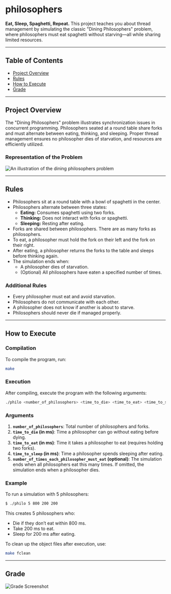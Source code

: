 # philosophers

**Eat, Sleep, Spaghetti, Repeat.** This project teaches you about thread management by simulating the classic "Dining Philosophers" problem, where philosophers must eat spaghetti without starving—all while sharing limited resources.

---

## Table of Contents
- [Project Overview](#project-overview)
- [Rules](#rules)
- [How to Execute](#how-to-execute)
- [Grade](#grade)

---

## Project Overview
The "Dining Philosophers" problem illustrates synchronization issues in concurrent programming. Philosophers seated at a round table share forks and must alternate between eating, thinking, and sleeping. Proper thread management ensures no philosopher dies of starvation, and resources are efficiently utilized.

### Representation of the Problem
![An illustration of the dining philosophers problem](https://github.com/t-pereira06/42_philosophers/assets/118270669/b6a00195-734b-4fcd-8de4-9b6ad762a964)

---

## Rules

- Philosophers sit at a round table with a bowl of spaghetti in the center.
- Philosophers alternate between three states:
  - **Eating:** Consumes spaghetti using two forks.
  - **Thinking:** Does not interact with forks or spaghetti.
  - **Sleeping:** Resting after eating.
- Forks are shared between philosophers. There are as many forks as philosophers.
- To eat, a philosopher must hold the fork on their left and the fork on their right.
- After eating, a philosopher returns the forks to the table and sleeps before thinking again.
- The simulation ends when:
  - A philosopher dies of starvation.
  - (Optional) All philosophers have eaten a specified number of times.

### Additional Rules
- Every philosopher must eat and avoid starvation.
- Philosophers do not communicate with each other.
- A philosopher does not know if another is about to starve.
- Philosophers should never die if managed properly.

---

## How to Execute

### Compilation
To compile the program, run:
```bash
make
```

### Execution
After compiling, execute the program with the following arguments:
```bash
./philo <number_of_philosophers> <time_to_die> <time_to_eat> <time_to_sleep> [number_of_times_each_philosopher_must_eat]
```

### Arguments
1. **`number_of_philosophers`**: Total number of philosophers and forks.
2. **`time_to_die` (in ms)**: Time a philosopher can go without eating before dying.
3. **`time_to_eat` (in ms)**: Time it takes a philosopher to eat (requires holding two forks).
4. **`time_to_sleep` (in ms)**: Time a philosopher spends sleeping after eating.
5. **`number_of_times_each_philosopher_must_eat` (optional)**: The simulation ends when all philosophers eat this many times. If omitted, the simulation ends when a philosopher dies.

### Example
To run a simulation with 5 philosophers:
```bash
$ ./philo 5 800 200 200
```
This creates 5 philosophers who:
- Die if they don’t eat within 800 ms.
- Take 200 ms to eat.
- Sleep for 200 ms after eating.

To clean up the object files after execution, use:
```bash
make fclean
```

---

## Grade

![Grade Screenshot](https://github.com/t-pereira06/42_philosophers/assets/118270669/9c8a1d0e-9f99-4781-b2d1-3a4c1e586324)
